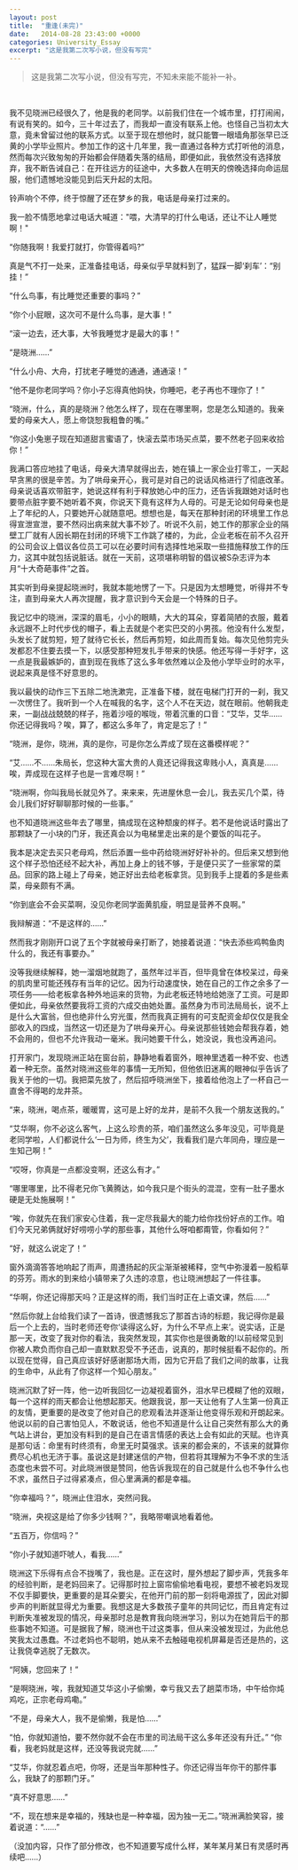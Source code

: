 ```yaml
---
layout: post
title:  "重逢(未完)"
date:   2014-08-28 23:43:00 +0000
categories: University_Essay
excerpt: "这是我第二次写小说，但没有写完"
---
```


<div>
<blockquote class="quote-style">
这是我第二次写小说，但没有写完，不知未来能不能补一补。
</blockquote>
<br>
</div>

我不见晓洲已经很久了，他是我的老同学。以前我们住在一个城市里，打打闹闹，有说有笑的。如今，三十年过去了，而我却一直没有联系上他。也怪自己当初太大意，竟未曾留过他的联系方式。以至于现在想他时，就只能瞥一眼墙角那张早已泛黄的小学毕业照片。参加工作的这十几年里，我一直通过各种方式打听他的消息，然而每次兴致匆匆的开始都会伴随着失落的结局，即便如此，我依然没有选择放弃，我不断告诫自己：在开往远方的征途中，大多数人在明天的傍晚选择向命运屈服，他们遗憾地没能见到后天升起的太阳。

铃声响个不停，终于惊醒了还在梦乡的我，电话是母亲打过来的。

我一脸不情愿地拿过电话大喊道："喂，大清早的打什么电话，还让不让人睡觉啊！"

“你随我啊！我爱打就打，你管得着吗?”

真是气不打一处来，正准备挂电话，母亲似乎早就料到了，猛踩一脚‘刹车’：“别挂！”

“什么鸟事，有比睡觉还重要的事吗？”

“你个小屁眼，这次可不是什么鸟事，是大事！”

“滚一边去，还大事，大爷我睡觉才是最大的事！”

“是晓洲……”

“什么小舟、大舟，打扰老子睡觉的通通，通通滚！”

“他不是你老同学吗？你小子忘得真他妈快，你睡吧，老子再也不理你了！”

“晓洲，什么，真的是晓洲？他怎么样了，现在在哪里啊，您是怎么知道的。我亲爱的母亲大人，愿上帝饶恕我粗鲁的嘴。”

“你这小兔崽子现在知道甜言蜜语了，快滚去菜市场买点菜，要不然老子回来收拾你！”

我满口答应地挂了电话，母亲大清早就得出去，她在镇上一家企业打零工，一天起早贪黑的很是辛苦。为了哄母亲开心，我可是对自己的说话风格进行了彻底改革。母亲说话喜欢带脏字，她说这样有利于释放她心中的压力，还告诉我跟她对话时也要带点脏字要不她听着不爽，你说天下竟有这样为人母的。可是无论如何母亲也是上了年纪的人，只要她开心就随意吧。想想也是，每天在那种封闭的环境里工作总得宣泄宣泄，要不然闷出病来就大事不妙了。听说不久前，她工作的那家企业的隔壁工厂就有人因长期在封闭的环境下工作跳了楼的，为此，企业老板在前不久召开的公司会议上倡议各位员工可以在必要时间有选择性地采取一些措施释放工作的压力，这其中就包括说脏话。就在一天前，这项堪称明智的倡议被S杂志评为本月“十大奇葩事件”之首。

其实听到母亲提起晓洲时，我就本能地愣了一下。只是因为太想睡觉，听得并不专注，直到母亲大人再次提醒，我才意识到今天会是一个特殊的日子。

我记忆中的晓洲，深深的眉毛，小小的眼睛，大大的耳朵，穿着简陋的衣服，戴着永远跟不上时代步伐的帽子，看上去就是个老实巴交的小男孩。他没有什么发型，头发长了就剪短，短了就待它长长，然后再剪短，如此周而复始。每次见他剪完头发都忍不住要去摸一下，以感受那种短发扎手带来的快感。他还写得一手好字，这一点是我最嫉妒的，直到现在我练了这么多年依然难以企及他小学毕业时的水平，说起来真是怪不好意思的。

我以最快的动作三下五除二地洗漱完，正准备下楼，就在电梯门打开的一刹，我又一次愣住了。我听到一个人在喊我的名字，这个人不在天边，就在眼前。他朝我走来，一副战战兢兢的样子，拖着沙哑的喉咙，带着沉重的口音：“艾华，艾华……你还记得我吗？唉，算了，都这么多年了，肯定是忘了！”

“晓洲，是你，晓洲，真的是你，可是你怎么弄成了现在这番模样呢？”

“艾……不……朱局长，您这种大富大贵的人竟还记得我这卑贱小人，真真是……唉，弄成现在这样子也是一言难尽啊！”

“晓洲啊，你叫我局长就见外了。来来来，先进屋休息一会儿，我去买几个菜，待会儿我们好好聊聊那时候的一些事。”

也不知道晓洲这些年去了哪里，搞成现在这种颓废的样子。若不是他说话时露出了那颗缺了一小块的门牙，我还真会以为电梯里走出来的是个要饭的叫花子。

我本是决定去买只老母鸡，然后添置一些中药给晓洲好好补补的。但后来又想到他这个样子恐怕还经不起大补，再加上身上的钱不够，于是便只买了一些家常的菜品。回家的路上碰上了母亲，她正好出去给老板拿货。见到我手上提着的多是些素菜，母亲颇有不满。

“你到底会不会买菜啊，没见你老同学面黄肌瘦，明显是营养不良啊。”

我辩解道：“不是这样的……”

然而我才刚刚开口说了五个字就被母亲打断了，她接着说道：“快去添些鸡鸭鱼肉什么的，我还有事要办。”

没等我继续解释，她一溜烟地就跑了，虽然年过半百，但毕竟曾在体校呆过，母亲的肌肉里可能还残存有当年的记忆。因为行动速度快，她在自己的工作之余多了一项任务——给老板拿各种外地运来的货物，为此老板还特地给她涨了工资。可是即便如此，母亲依然要我将工资的六成交由她处置。虽然身为市司法局局长，说不上是什么大富翁，但也绝非什么穷光蛋，然而我真正拥有的可支配资金却仅仅是我全部收入的四成，当然这一切还是为了哄母亲开心。母亲说那些钱她会帮我存着，她不会用的，但也不允许我动一毫米。我问她要干什么，她没说，我也没再追问。

打开家门，发现晓洲正站在窗台前，静静地看着窗外，眼神里透着一种不安、也透着一种无奈。虽然对晓洲这些年的事情一无所知，但他依旧迷离的眼神似乎告诉了我关于他的一切。我把菜先放了，然后招呼晓洲坐下，接着给他泡上了一杯自己一直舍不得喝的龙井茶。

“来，晓洲，喝点茶，暖暖胃，这可是上好的龙井，是前不久我一个朋友送我的。”

“艾华啊，你不必这么客气，上这么珍贵的茶，咱们虽然这么多年没见，可毕竟是老同学啦，人们都说什么‘一日为师，终生为父’，我看我们是六年同舟，理应是一生知己啊！”

“哎呀，你真是一点都没变啊，还这么有才。”

“哪里哪里，比不得老兄你飞黄腾达，如今我只是个街头的混混，空有一肚子墨水硬是无处施展啊！”

“唉，你就先在我们家安心住着，我一定尽我最大的能力给你找份好点的工作。咱们今天兄弟俩就好好唠唠小学的那些事，其他什么呀咱都甭管，你看如何？”

“好，就这么说定了！”

窗外滴滴答答地响起了雨声，周遭扬起的灰尘渐渐被稀释，空气中弥漫着一股稻草的芬芳。雨水的到来给小镇带来了久违的凉意，也让晓洲想起了一件往事。

“华啊，你还记得那天吗？正是这样的雨，我们当时正在上语文课，然后……”

“然后你就上台给我们读了一首诗，很遗憾我忘了那首古诗的标题，我记得你是最后一个上去的，当时老师还夸你‘读得这么好，为什么不早点上来’。说实话，正是那一天，改变了我对你的看法，我突然发现，其实你也是很勇敢的!以前经常见到你被人欺负而你自己却一直默默忍受不予还击，说真的，那时候挺看不起你的。所以现在觉得，自己真应该好好感谢那场大雨，因为它开启了我们之间的故事，让我的生命中，从此有了你这样一个知心朋友。”

晓洲沉默了好一阵，他一边听我回忆一边凝视着窗外，泪水早已模糊了他的双眼，每一个这样的雨天都会让他想起那天。他跟我说，那一天让他有了人生第一份真正的友情，更重要的是改变了他对自己的悲观看法并逐渐让他变得乐观和开朗起来。他说以前的自己害怕见人，不敢说话，他也不知道是什么让自己突然有那么大的勇气站上讲台，更加没有料到的是自己在语言情感的表达上会有如此的天赋。也许真是那句话：命里有时终须有，命里无时莫强求。该来的都会来的，不该来的就算你费尽心机也无济于事。虽说这是封建迷信的产物，但若将其理解为不争不求的生活态度也未尝不可。对此晓洲很是赞同，他告诉我现在的自己就是什么也不争什么也不求，虽然日子过得紧凑点，但心里满满的都是幸福。

“你幸福吗？”，晓洲止住泪水，突然问我。

“晓洲，央视这是给了你多少钱啊？”，我略带嘲讽地看着他。

“五百万，你信吗？”

“你小子就知道吓唬人，看我……”

晓洲这下乐得有点合不拢嘴了，我也是。正在这时，屋外想起了脚步声，凭我多年的经验判断，是老妈回来了。记得那时拉上窗帘偷偷地看电视，要想不被老妈发现不仅手脚要快，更重要的是耳朵要尖，在他开门前的那一刻将电源拔了，因此对脚步声的判断就显得尤为重要。我想这是大多数孩子童年的共同记忆，而且肯定有过判断失准被发现的情况，母亲那时总是教育我向晓洲学习，别以为在她背后干的那些事她不知道。可是据我了解，晓洲也干过这类事，但从来没被发现过，为此他总笑我太过愚蠢。不过老妈也不聪明，她从来不去触碰电视机屏幕是否还是热的，这让我侥幸逃脱了无数次。

“阿姨，您回来了！”

“是啊晓洲，唉，我就知道艾华这小子偷懒，幸亏我又去了趟菜市场，中午给你炖鸡吃，正宗老母鸡嘞。”

“不是，母亲大人，我不是偷懒，我是怕……”

“怕，你就知道怕，要不然你就不会在市里的司法局干这么多年还没有升迁。”
“你看，我老妈就是这样，还没等我说完就……”

“艾华，你就忍着点吧，你呀，还是当年那种性子。你还记得当年你干的那件事么，我缺了的那颗门牙。”

“真不好意思……”

“不，现在想来是幸福的，残缺也是一种幸福，因为独一无二。”晓洲满脸笑容，接着说道：“……”

（没加内容，只作了部分修改，也不知道要写成什么样，某年某月某日有灵感时再续吧……）